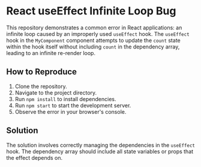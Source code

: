 # React useEffect Infinite Loop Bug

This repository demonstrates a common error in React applications: an infinite loop caused by an improperly used `useEffect` hook.  The `useEffect` hook in the `MyComponent` component attempts to update the `count` state within the hook itself without including `count` in the dependency array, leading to an infinite re-render loop.

## How to Reproduce

1. Clone the repository.
2. Navigate to the project directory.
3. Run `npm install` to install dependencies.
4. Run `npm start` to start the development server.
5. Observe the error in your browser's console.

## Solution

The solution involves correctly managing the dependencies in the `useEffect` hook. The dependency array should include all state variables or props that the effect depends on.